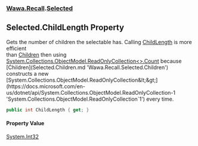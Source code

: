 ### [Wawa.Recall](Wawa.Recall.md 'Wawa.Recall').[Selected](Selected.md 'Wawa.Recall.Selected')

## Selected.ChildLength Property

Gets the number of children the selectable has. Calling [ChildLength](Selected.ChildLength.md 'Wawa.Recall.Selected.ChildLength') is more efficient  
than [Children](Selected.Children.md 'Wawa.Recall.Selected.Children') then using [System.Collections.ObjectModel.ReadOnlyCollection&lt;&gt;.Count](https://docs.microsoft.com/en-us/dotnet/api/System.Collections.ObjectModel.ReadOnlyCollection-1.Count 'System.Collections.ObjectModel.ReadOnlyCollection`1.Count') because  
[Children](Selected.Children.md 'Wawa.Recall.Selected.Children') constructs a new [System.Collections.ObjectModel.ReadOnlyCollection&lt;&gt;](https://docs.microsoft.com/en-us/dotnet/api/System.Collections.ObjectModel.ReadOnlyCollection-1 'System.Collections.ObjectModel.ReadOnlyCollection`1') every time.

```csharp
public int ChildLength { get; }
```

#### Property Value
[System.Int32](https://docs.microsoft.com/en-us/dotnet/api/System.Int32 'System.Int32')